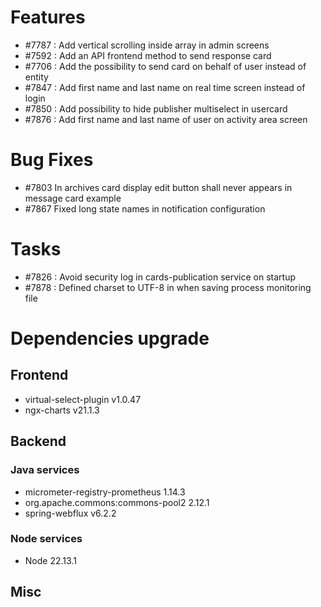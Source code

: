 
# Features

- #7787 : Add vertical scrolling inside array in admin screens
- #7592 : Add an API frontend method to send response card
- #7706 : Add the possibility to send card on behalf of user instead of entity
- #7847 : Add first name and last name on real time screen instead of login
- #7850 : Add possibility to hide publisher multiselect in usercard
- #7876 : Add first name and last name of user on activity area screen



# Bug Fixes

- #7803 In archives card display edit button shall never appears in message card example
- #7867 Fixed long state names in notification configuration



# Tasks

- #7826 : Avoid security log in cards-publication service on startup
- #7878 : Defined charset to UTF-8 in when saving process monitoring file

# Dependencies upgrade

## Frontend

- virtual-select-plugin v1.0.47
- ngx-charts v21.1.3 
  
## Backend 

### Java services 

- micrometer-registry-prometheus 1.14.3
- org.apache.commons:commons-pool2 2.12.1
- spring-webflux v6.2.2


### Node services

- Node 22.13.1

## Misc 







